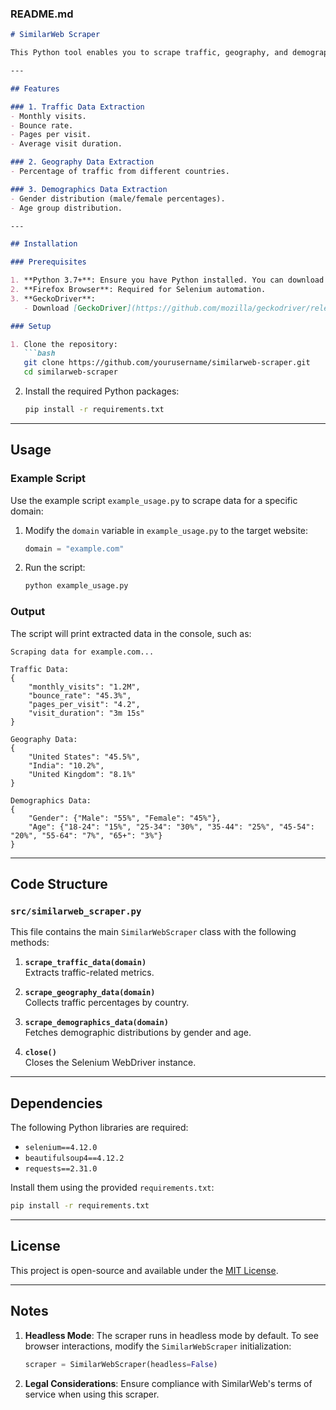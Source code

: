 ### **README.md**

```markdown
# SimilarWeb Scraper

This Python tool enables you to scrape traffic, geography, and demographic data from the SimilarWeb platform. It leverages Selenium for browser automation and provides structured, reusable methods for data extraction.

---

## Features

### 1. Traffic Data Extraction
- Monthly visits.
- Bounce rate.
- Pages per visit.
- Average visit duration.

### 2. Geography Data Extraction
- Percentage of traffic from different countries.

### 3. Demographics Data Extraction
- Gender distribution (male/female percentages).
- Age group distribution.

---

## Installation

### Prerequisites

1. **Python 3.7+**: Ensure you have Python installed. You can download it from [python.org](https://www.python.org/).
2. **Firefox Browser**: Required for Selenium automation.
3. **GeckoDriver**:
   - Download [GeckoDriver](https://github.com/mozilla/geckodriver/releases) and add it to your system's PATH.

### Setup

1. Clone the repository:
   ```bash
   git clone https://github.com/yourusername/similarweb-scraper.git
   cd similarweb-scraper
   ```

2. Install the required Python packages:
   ```bash
   pip install -r requirements.txt
   ```

---

## Usage

### Example Script

Use the example script `example_usage.py` to scrape data for a specific domain:

1. Modify the `domain` variable in `example_usage.py` to the target website:
   ```python
   domain = "example.com"
   ```

2. Run the script:
   ```bash
   python example_usage.py
   ```

### Output

The script will print extracted data in the console, such as:
```plaintext
Scraping data for example.com...

Traffic Data:
{
    "monthly_visits": "1.2M",
    "bounce_rate": "45.3%",
    "pages_per_visit": "4.2",
    "visit_duration": "3m 15s"
}

Geography Data:
{
    "United States": "45.5%",
    "India": "10.2%",
    "United Kingdom": "8.1%"
}

Demographics Data:
{
    "Gender": {"Male": "55%", "Female": "45%"},
    "Age": {"18-24": "15%", "25-34": "30%", "35-44": "25%", "45-54": "20%", "55-64": "7%", "65+": "3%"}
}
```

---

## Code Structure

### `src/similarweb_scraper.py`

This file contains the main `SimilarWebScraper` class with the following methods:

1. **`scrape_traffic_data(domain)`**  
   Extracts traffic-related metrics.

2. **`scrape_geography_data(domain)`**  
   Collects traffic percentages by country.

3. **`scrape_demographics_data(domain)`**  
   Fetches demographic distributions by gender and age.

4. **`close()`**  
   Closes the Selenium WebDriver instance.

---

## Dependencies

The following Python libraries are required:

- `selenium==4.12.0`
- `beautifulsoup4==4.12.2`
- `requests==2.31.0`

Install them using the provided `requirements.txt`:
```bash
pip install -r requirements.txt
```

---

## License

This project is open-source and available under the [MIT License](LICENSE).

---

## Notes

1. **Headless Mode**: The scraper runs in headless mode by default. To see browser interactions, modify the `SimilarWebScraper` initialization:
   ```python
   scraper = SimilarWebScraper(headless=False)
   ```

2. **Legal Considerations**: Ensure compliance with SimilarWeb's terms of service when using this scraper.
```